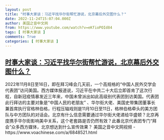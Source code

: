 ```yaml
---
layout: post
title: "时事大家谈：习近平找华尔街帮忙游说，北京幕后外交图什么？"
date: 2022-11-24T15:07:04.000Z
author: 美国之音中文网
from: https://www.youtube.com/watch?v=eKfioPOId84
tags: [ 时事大家谈 ]
comments: True
categories: [ 时事大家谈 ]
---
```

<!--1669302424000-->
[时事大家谈：习近平找华尔街帮忙游说，北京幕后外交图什么？](https://www.youtube.com/watch?v=eKfioPOId84)
------

<div>
2022年11月8日至16日，即在拜习峰会几天前，一个高规格的“中国人民外交学会代表团”访问美国。西方媒体报道说，习近平在中共二十大后立即首肯了这次行程，自新冠疫情暴发近三年来，中国未曾派出如此高级别代表团到访美国。代表团此行拜访的主要对象是“中国人民的老朋友” 、华尔街大佬、美国史带集团董事长兼首席执行官格林伯格，行程压轴戏则是11月10日至11日，格林伯格牵头的美方团队与中方团队的对话会。北京有什么信息需要通过华尔街大佬递给华盛顿？北京再度携手华尔街影响美中关系，这个老套路是否仍然有效？此番北京代表团专门“拜会”众多西方媒体，北京想达到什么宣传效果？ 美国之音中文网视频 - https://www.voachinese.com/a/6848521.html
</div>
